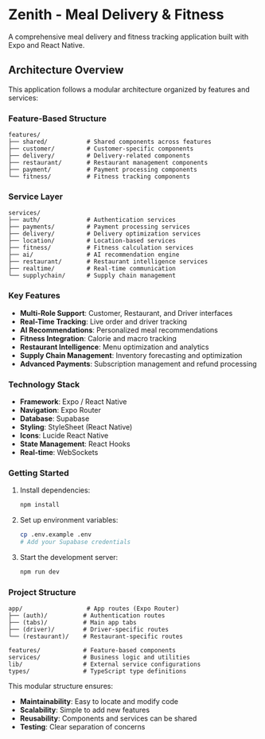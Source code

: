 # Zenith - Meal Delivery & Fitness

A comprehensive meal delivery and fitness tracking application built with Expo and React Native.

## Architecture Overview

This application follows a modular architecture organized by features and services:

### Feature-Based Structure

```
features/
├── shared/           # Shared components across features
├── customer/         # Customer-specific components
├── delivery/         # Delivery-related components
├── restaurant/       # Restaurant management components
├── payment/          # Payment processing components
└── fitness/          # Fitness tracking components
```

### Service Layer

```
services/
├── auth/             # Authentication services
├── payments/         # Payment processing services
├── delivery/         # Delivery optimization services
├── location/         # Location-based services
├── fitness/          # Fitness calculation services
├── ai/               # AI recommendation engine
├── restaurant/       # Restaurant intelligence services
├── realtime/         # Real-time communication
└── supplychain/      # Supply chain management
```

### Key Features

- **Multi-Role Support**: Customer, Restaurant, and Driver interfaces
- **Real-Time Tracking**: Live order and driver tracking
- **AI Recommendations**: Personalized meal recommendations
- **Fitness Integration**: Calorie and macro tracking
- **Restaurant Intelligence**: Menu optimization and analytics
- **Supply Chain Management**: Inventory forecasting and optimization
- **Advanced Payments**: Subscription management and refund processing

### Technology Stack

- **Framework**: Expo / React Native
- **Navigation**: Expo Router
- **Database**: Supabase
- **Styling**: StyleSheet (React Native)
- **Icons**: Lucide React Native
- **State Management**: React Hooks
- **Real-time**: WebSockets

### Getting Started

1. Install dependencies:
   ```bash
   npm install
   ```

2. Set up environment variables:
   ```bash
   cp .env.example .env
   # Add your Supabase credentials
   ```

3. Start the development server:
   ```bash
   npm run dev
   ```

### Project Structure

```
app/                  # App routes (Expo Router)
├── (auth)/          # Authentication routes
├── (tabs)/          # Main app tabs
├── (driver)/        # Driver-specific routes
└── (restaurant)/    # Restaurant-specific routes

features/            # Feature-based components
services/            # Business logic and utilities
lib/                 # External service configurations
types/               # TypeScript type definitions
```

This modular structure ensures:
- **Maintainability**: Easy to locate and modify code
- **Scalability**: Simple to add new features
- **Reusability**: Components and services can be shared
- **Testing**: Clear separation of concerns
